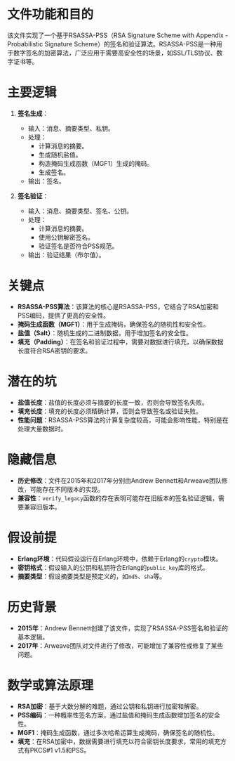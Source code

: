 # 文件功能和目的
该文件实现了一个基于RSASSA-PSS（RSA Signature Scheme with Appendix - Probabilistic Signature Scheme）的签名和验证算法。RSASSA-PSS是一种用于数字签名的加密算法，广泛应用于需要高安全性的场景，如SSL/TLS协议、数字证书等。

# 主要逻辑
1. **签名生成**：
   - 输入：消息、摘要类型、私钥。
   - 处理：
     - 计算消息的摘要。
     - 生成随机盐值。
     - 构造掩码生成函数（MGF1）生成的掩码。
     - 生成签名。
   - 输出：签名。

2. **签名验证**：
   - 输入：消息、摘要类型、签名、公钥。
   - 处理：
     - 计算消息的摘要。
     - 使用公钥解密签名。
     - 验证签名是否符合PSS规范。
   - 输出：验证结果（布尔值）。

# 关键点
- **RSASSA-PSS算法**：该算法的核心是RSASSA-PSS，它结合了RSA加密和PSS编码，提供了更高的安全性。
- **掩码生成函数（MGF1）**：用于生成掩码，确保签名的随机性和安全性。
- **盐值（Salt）**：随机生成的二进制数据，用于增加签名的安全性。
- **填充（Padding）**：在签名和验证过程中，需要对数据进行填充，以确保数据长度符合RSA密钥的要求。

# 潜在的坑
- **盐值长度**：盐值的长度必须与摘要的长度一致，否则会导致签名失败。
- **填充长度**：填充的长度必须精确计算，否则会导致签名或验证失败。
- **性能问题**：RSASSA-PSS算法的计算复杂度较高，可能会影响性能，特别是在处理大量数据时。

# 隐藏信息
- **历史修改**：文件在2015年和2017年分别由Andrew Bennett和Arweave团队修改，可能存在不同版本的实现。
- **兼容性**：`verify_legacy`函数的存在表明可能存在旧版本的签名验证逻辑，需要兼容旧版本。

# 假设前提
- **Erlang环境**：代码假设运行在Erlang环境中，依赖于Erlang的`crypto`模块。
- **密钥格式**：假设输入的公钥和私钥符合Erlang的`public_key`库的格式。
- **摘要类型**：假设摘要类型是预定义的，如`md5`、`sha`等。

# 历史背景
- **2015年**：Andrew Bennett创建了该文件，实现了RSASSA-PSS签名和验证的基本逻辑。
- **2017年**：Arweave团队对文件进行了修改，可能增加了兼容性或修复了某些问题。

# 数学或算法原理
- **RSA加密**：基于大数分解的难题，通过公钥和私钥进行加密和解密。
- **PSS编码**：一种概率性签名方案，通过盐值和掩码生成函数增加签名的安全性。
- **MGF1**：掩码生成函数，通过多次哈希运算生成掩码，确保签名的随机性。
- **填充**：在RSA加密中，数据需要进行填充以符合密钥长度要求，常用的填充方式有PKCS#1 v1.5和PSS。